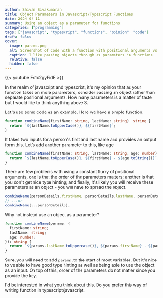 ```yaml
---
author: Shivan Sivakumaran
title: Object Parameters in Javascript/Typescript Functions
date: 2024-04-11
summary: Using an object as a parameter for functions
categories: ["programming"]
tags: ["javascript", "typescript", "functions", "opinion", "code"]
draft: false
cover:
  image: params.png
  alt: Screenshot of code with a function with positional arguments vs keyword
  caption: I like passing objects through as parameters in functions
  relative: false
  hidden: false
---
```


{{< youtube Fx1x2gyPidE >}}

In the realm of javascript and typescript, it's my opinion that as your function takes on more parameters, consider passing an object rather than separate positional arguments. How many parameters is a matter of taste but I would like to think anything above 3.

Let's use some code as an example. Here we have a simple function.

```ts
function combineName(firstName: string, lastName: string): string {
  return `${lastName.toUpperCase()}, ${firstName}`;
}
```

It takes two inputs for a person's first and last name and provides an output form this. Let's add another parameter to this, like age:

```ts
function combineName(firstName: string, lastName: string, age: number): string {
  return `${lastName.toUpperCase()}, ${firstName} - ${age.toString()}`;
}
```

There are few problems with using a constant flurry of positional arguments, one is that the order of the parameters matters; another is that you don't get nice type hinting; and finally, it's likely you will receive these parameters as an object - you will have to spread the object.

```ts
combineName(personDetails.firstName, personDetails.lastName, personDetails.age);
// ...or
combineName(...personDetails);
```

Why not instead use an object as a parameter?

```ts
function combineName(params: {
  firstName: string;
  lastName: string;
  age: number;
}): string {
  return `${params.lastName.toUppercase()}, ${params.firstName} - ${params.age.toString()}`;
}
```

Sure, you will need to add `params.`to the start of most variables. But it's nice to ve able to have good type hinting as well as being able to use the object as an input. On top of this, order of the parameters do not matter since you provide the key.

I'd be interested in what you think about this. Do you prefer this way of writing function in typescript/javascript.
